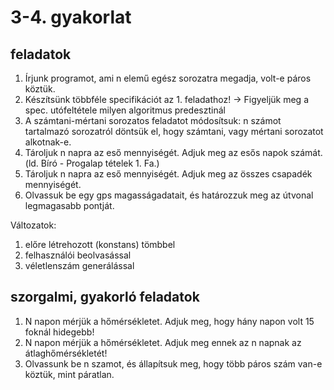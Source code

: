 # 3-4. gyakorlat

## feladatok
1. Írjunk programot, ami n elemű egész sorozatra megadja, volt-e páros köztük.
2. Készítsünk többféle specifikációt az 1. feladathoz! -> Figyeljük meg a spec. utófeltétele milyen algoritmus predesztinál 
3. A számtani-mértani sorozatos feladatot módosítsuk: n számot tartalmazó sorozatról döntsük el, hogy számtani, vagy mértani sorozatot alkotnak-e.
4. Tároljuk n napra az eső mennyiségét. Adjuk meg az esős napok számát. (ld. Bíró - Progalap tételek 1. Fa.)
5. Tároljuk n napra az eső mennyiségét. Adjuk meg az összes csapadék mennyiségét.
6. Olvassuk be egy gps magasságadatait, és határozzuk meg az útvonal legmagasabb pontját.

Változatok:
 1. előre létrehozott (konstans) tömbbel
 2. felhasználói beolvasással
 3. véletlenszám generálással

## szorgalmi, gyakorló feladatok
1. N napon mérjük a hőmérsékletet. Adjuk meg, hogy hány napon volt 15 foknál hidegebb!
2. N napon mérjük a hőmérsékletet. Adjuk meg ennek az n napnak az átlaghőmérsékletét!
3. Olvassunk be n szamot, és állapítsuk meg, hogy több páros szám van-e köztük, mint páratlan.
